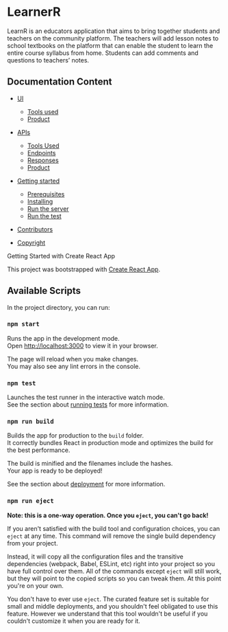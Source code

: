 # LearnerR

LearnR is an educators application that aims to bring together students and teachers on the community platform. The teachers will add lesson notes to school textbooks on the platform that can enable the student to learn the entire course syllabus from home. Students can add comments and questions to teachers’ notes. 

## Documentation Content

* [UI](#ui)
    * [Tools used](#ui-tools-used)
    * [Product](#ui-product)

* [APIs](#api)
    * [Tools Used](#api-tools-used)
    * [Endpoints](#endpoints)
    * [Responses](#responses)
    * [Product](#api-product)
* [Getting started](#getting-started)
    * [Prerequisites](#prerequisites)
    * [Installing](#installing)
    * [Run the server](#run-the-server)
    * [Run the test](#run-the-test)

* [Contributors](#contributors)
* [Copyright](#copyright)


Getting Started with Create React App

This project was bootstrapped with [Create React App](https://github.com/facebook/create-react-app).

## Available Scripts

In the project directory, you can run:

### `npm start`

Runs the app in the development mode.\
Open [http://localhost:3000](http://localhost:3000) to view it in your browser.

The page will reload when you make changes.\
You may also see any lint errors in the console.

### `npm test`

Launches the test runner in the interactive watch mode.\
See the section about [running tests](https://facebook.github.io/create-react-app/docs/running-tests) for more information.

### `npm run build`

Builds the app for production to the `build` folder.\
It correctly bundles React in production mode and optimizes the build for the best performance.

The build is minified and the filenames include the hashes.\
Your app is ready to be deployed!

See the section about [deployment](https://facebook.github.io/create-react-app/docs/deployment) for more information.

### `npm run eject`

**Note: this is a one-way operation. Once you `eject`, you can't go back!**

If you aren't satisfied with the build tool and configuration choices, you can `eject` at any time. This command will remove the single build dependency from your project.

Instead, it will copy all the configuration files and the transitive dependencies (webpack, Babel, ESLint, etc) right into your project so you have full control over them. All of the commands except `eject` will still work, but they will point to the copied scripts so you can tweak them. At this point you're on your own.

You don't have to ever use `eject`. The curated feature set is suitable for small and middle deployments, and you shouldn't feel obligated to use this feature. However we understand that this tool wouldn't be useful if you couldn't customize it when you are ready for it.
